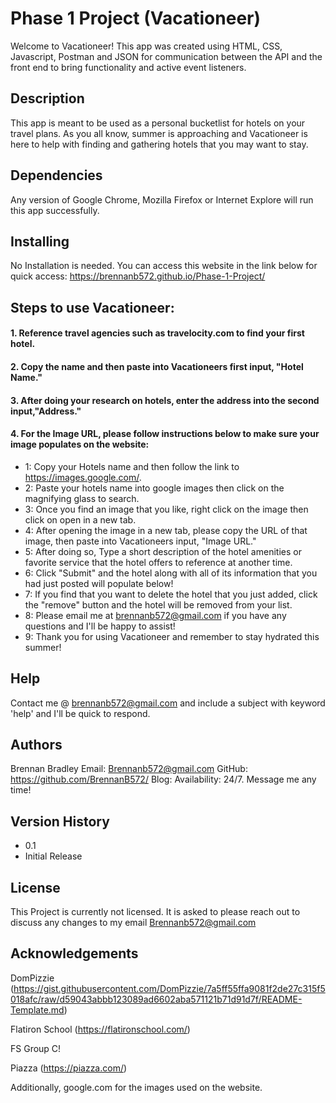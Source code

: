 # Phase 1 Project (Vacationeer)
Welcome to Vacationeer! This app was created using HTML, CSS, Javascript, Postman and JSON for communication between the API and the front end to bring functionality and active event listeners.

## Description

This app is meant to be used as a personal bucketlist for hotels on your travel plans. As you all know, summer is approaching and Vacationeer is here to help with finding and gathering hotels that you may want to stay. 

## Dependencies

Any version of Google Chrome, Mozilla Firefox or Internet Explore will run this app successfully.

## Installing

No Installation is needed. You can access this website in the link below for quick access: https://brennanb572.github.io/Phase-1-Project/

## Steps to use Vacationeer:

#### 1. Reference travel agencies such as travelocity.com to find your first hotel.
#### 2. Copy the name and then paste into Vacationeers first input, "Hotel Name."
#### 3. After doing your research on hotels, enter the address into the second input,"Address."
#### 4. For the Image URL, please follow instructions below to make sure your image populates on the website:
* 1: Copy your Hotels name and then follow the link to https://images.google.com/. 
* 2: Paste your hotels name into google images then click on the magnifying glass to search.
* 3: Once you find an image that you like, right click on the image then click on open in a new tab.
* 4: After opening the image in a new tab, please copy the URL of that image, then paste into Vacationeers input, "Image URL."
* 5: After doing so, Type a short description of the hotel amenities or favorite service that the hotel offers to reference at another time.
* 6: Click "Submit" and the hotel along with all of its information that you had just posted will populate below!
* 7: If you find that you want to delete the hotel that you just added, click the "remove" button and the hotel will be removed from your list. 
* 8: Please email me at brennanb572@gmail.com if you have any questions and I'll be happy to assist!
* 9: Thank you for using Vacationeer and remember to stay hydrated this summer!

## Help

Contact me @ brennanb572@gmail.com and include a subject with keyword 'help' and I'll be quick to respond.

## Authors

Brennan Bradley 
Email: Brennanb572@gmail.com
GitHub: https://github.com/BrennanB572/
Blog: 
Availability: 24/7. Message me any time!

## Version History

* 0.1 
 * Initial Release

## License

This Project is currently not licensed. It is asked to please reach out to discuss any changes to my email Brennanb572@gmail.com

## Acknowledgements

DomPizzie (https://gist.githubusercontent.com/DomPizzie/7a5ff55ffa9081f2de27c315f5018afc/raw/d59043abbb123089ad6602aba571121b71d91d7f/README-Template.md)

Flatiron School (https://flatironschool.com/)

FS Group C! 

Piazza (https://piazza.com/)

Additionally, google.com for the images used on the website. 
